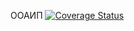 ООАИП
[![Coverage Status](https://coveralls.io/repos/github/Nadi13/Kosmos/badge.svg?branch=move)](https://coveralls.io/github/Nadi13/Kosmos?branch=move)
